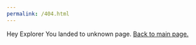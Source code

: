 ```yaml
---
permalink: /404.html
---
```

Hey Explorer
You landed to unknown page. [Back to main page.](https://ashishkumar.co.in)
